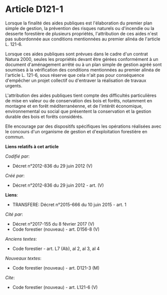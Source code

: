 # Article D121-1

Lorsque la finalité des aides publiques est l'élaboration du premier plan simple de gestion, la prévention des risques
naturels ou d'incendie ou la desserte forestière de plusieurs propriétés, l'attribution de ces aides n'est pas subordonnée
aux conditions mentionnées au premier alinéa de l'article L. 121-6. 

Lorsque ces aides publiques sont prévues dans le cadre d'un contrat Natura 2000, seules les propriétés devant être gérées
conformément à un document d'aménagement arrêté ou à un plan simple de gestion agréé sont soumises à la vérification des
conditions mentionnées au premier alinéa de l'article L. 121-6, sous réserve que cela n'ait pas pour conséquence d'empêcher
un projet collectif ou d'entraver la réalisation de travaux urgents. 

L'attribution des aides publiques tient compte des difficultés particulières de mise en valeur ou de conservation des bois et
forêts, notamment en montagne et en forêt méditerranéenne, et de l'intérêt économique, environnemental ou social que
présentent la conservation et la gestion durable des bois et forêts considérés. 

Elle encourage par des dispositifs spécifiques les opérations réalisées avec le concours d'un organisme de gestion et
d'exploitation forestière en commun.

**Liens relatifs à cet article**

_Codifié par_:

  - Décret n°2012-836 du 29 juin 2012 (V)

_Créé par_:

  - Décret n°2012-836 du 29 juin 2012 - art. (V)

**Liens**:

  - TRANSFERE: Décret n°2015-666 du 10 juin 2015 - art. 1

_Cité par_:

  - Décret n°2017-155 du 8 février 2017 (V)
  - Code forestier (nouveau) - art. D156-8 (V)

_Anciens textes_:

  - Code forestier - art. L7 (Ab), al 2, al 3, al 4

_Nouveaux textes_:

  - Code forestier (nouveau) - art. D121-3 (M)

_Cite_:

  - Code forestier (nouveau) - art. L121-6 (V)
